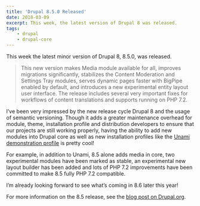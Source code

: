 ```yaml
---
title: 'Drupal 8.5.0 Released'
date: 2018-03-09
excerpt: This week, the latest version of Drupal 8 was released.
tags:
    - drupal
    - drupal-core
---
```

This week the latest minor version of Drupal 8, 8.5.0, was released.

> This new version makes Media module available for all, improves migrations significantly, stabilizes the Content Moderation and Settings Tray modules, serves dynamic pages faster with BigPipe enabled by default, and introduces a new experimental entity layout user interface. The release includes several very important fixes for workflows of content translations and supports running on PHP 7.2.

I’ve been very impressed by the new release cycle Drupal 8 and the usage of semantic versioning. Though it adds a greater maintenance overhead for module, theme, installation profile and distribution developers to ensure that our projects are still working properly, having the ability to add new modules into Drupal core as well as new installation profiles like the [Unami demonstration profile][2] is pretty cool!

For example, in addition to Unami, 8.5 alone adds media in core, two experimental modules have been marked as stable, an experimental new layout builder has been added and lots of PHP 7.2 improvements have been committed to make 8.5 fully PHP 7.2 compatible.

I’m already looking forward to see what’s coming in 8.6 later this year!

For more information on the 8.5 release, see the [blog post on Drupal.org][1].

[0]: https://dri.es/drupal-8-5-0-released
[1]: https://www.drupal.org/blog/drupal-8-5-0
[2]: https://www.drupal.org/docs/8/umami-drupal-8-demonstration-installation-profile
